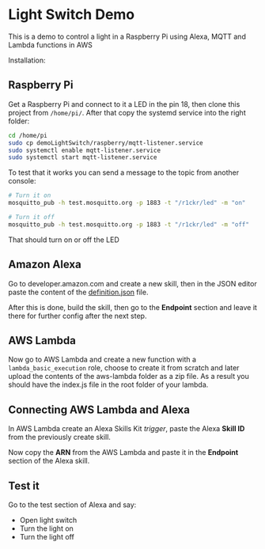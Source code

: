# Light Switch Demo
This is a demo to control a light in a Raspberry Pi using Alexa, MQTT and Lambda functions in AWS

Installation:
## Raspberry Pi

Get a Raspberry Pi and connect to it a LED in the pin 18, then clone this project from `/home/pi/`.
After that copy the systemd service into the right folder:
```bash
cd /home/pi
sudo cp demoLightSwitch/raspberry/mqtt-listener.service
sudo systemctl enable mqtt-listener.service
sudo systemctl start mqtt-listener.service
```

To test that it works you can send a message to the topic from another console:
```bash
# Turn it on
mosquitto_pub -h test.mosquitto.org -p 1883 -t "/r1ckr/led" -m "on"

# Turn it off
mosquitto_pub -h test.mosquitto.org -p 1883 -t "/r1ckr/led" -m "off"
```
That should turn on or off the LED

## Amazon Alexa
Go to developer.amazon.com and create a new skill, then in the JSON editor paste the content of the [definition.json](aws-alexa/definition.json) file.

After this is done, build the skill, then go to the **Endpoint** section and leave it there for further config after the next step.

## AWS Lambda
Now go to AWS Lambda and create a new function with a `lambda_basic_execution` role, choose to create it from scratch and later upload the contents of the aws-lambda folder as a zip file. As a result you should have the index.js file in the root folder of your lambda.

## Connecting AWS Lambda and Alexa
In AWS Lambda create an Alexa Skills Kit *trigger*, paste the Alexa **Skill ID** from the previously create skill.

Now copy the **ARN** from the AWS Lambda and paste it in the **Endpoint** section of the Alexa skill.


## Test it
Go to the test section of Alexa and say:
- Open light switch
- Turn the light on
- Turn the light off
